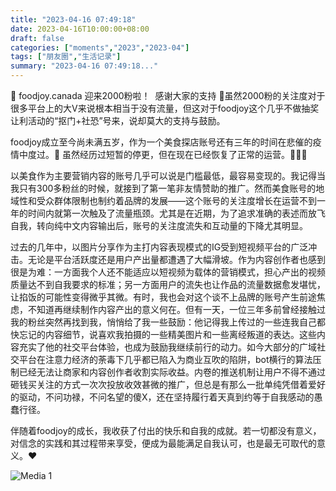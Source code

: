 ```yaml
---
title: "2023-04-16 07:49:18"
date: 2023-04-16T10:00:00+08:00
draft: false
categories: ["moments","2023","2023-04"]
tags: ["朋友圈","生活记录"]
summary: "2023-04-16 07:49:18..."
---
```


🎉 foodjoy.canada 迎来2000粉啦！
​
​感谢大家的支持 🥰 ​虽然2000粉的关注度对于很多平台上的大V来说根本相当于没有流量，但这对于foodjoy这个几乎不做抽奖让利活动的“抠门+社恐”号来，说却莫大的支持与鼓励。

foodjoy成立至今尚未满五岁，作为一个美食探店账号还有三年的时间在悲催的疫情中度过。🥲 虽然经历过短暂的停更，但在现在已经恢复了正常的运营。🍻🍻🍻

以美食作为主要营销内容的账号几乎可以说是门槛最低，最容易变现的。我记得当我只有300多粉丝的时候，就接到了第一笔非友情赞助的推广。然而美食账号的地域性和受众群体限制也制约着品牌的发展——这个账号的关注度增长在运营不到一年的时间内就第一次触及了流量瓶颈。尤其是在近期，为了追求准确的表述而放飞自我，转向纯中文内容输出后，账号的关注度流失和互动量的下降尤其明显。

过去的几年中，以图片分享作为主打内容表现模式的IG受到短视频平台的广泛冲击。无论是平台活跃度还是用户产出量都遭遇了大幅滑坡。作为内容创作者也感到很是为难：一方面我个人还不能适应以短视频为载体的营销模式，担心产出的视频质量达不到自我要求的标准；另一方面用户的流失也让作品的流量数据愈发堪忧，让掐饭的可能性变得微乎其微。
​
​有时，我也会对这个谈不上品牌的账号产生前途焦虑，不知道再继续制作内容产出的意义何在。但有一天，一位三年多前曾经接触过我的粉丝突然再找到我，悄悄给了我一些鼓励：他记得我上传过的一些连我自己都快忘记的内容细节，说喜欢我拍摄的一些精美图片和一些离经叛道的表达。这些内容充实了他的社交平台体验，也成为鼓励我继续前行的动力。
​
如今大部分的广域社交平台在注意力经济的荼毒下几乎都已陷入为商业互吹的陷阱，bot横行的算法压制已经无法让商家和内容创作者收割实际收益。内卷的推送机制让用户不得不通过砸钱买关注的方式一次次投放收效甚微的推广，但总是有那么一批单纯凭借着爱好的驱动，不问功禄，不问名望的傻X，还在坚持履行着天真到约等于自我感动的愚蠢行径。

伴随着foodjoy的成长，我收获了付出的快乐和自我的成就。若一切都没有意义，对信念的实践和其过程带来享受，便成为最能满足自我认可，也是最无可取代的意义。❤️

![Media 1](/Moments/photos/2023-04-16/202304160749180.jpg)

